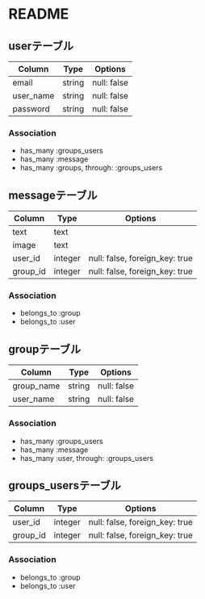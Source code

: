 # README

## userテーブル
|Column|Type|Options|
|------|----|-------|
|email|string|null: false|
|user_name|string|null: false|
|password|string|null: false|
### Association
- has_many :groups_users
- has_many :message
- has_many  :groups,  through:  :groups_users

## messageテーブル
|Column|Type|Options|
|------|----|-------|
|text|text||
|image|text||
|user_id|integer|null: false, foreign_key: true|
|group_id|integer|null: false, foreign_key: true|
### Association
- belongs_to :group
- belongs_to :user

## groupテーブル
|Column|Type|Options|
|------|----|-------|
|group_name|string|null: false|
|user_name|string|null: false|
### Association
- has_many :groups_users
- has_many :message
- has_many  :user,  through:  :groups_users

## groups_usersテーブル
|Column|Type|Options|
|------|----|-------|
|user_id|integer|null: false, foreign_key: true|
|group_id|integer|null: false, foreign_key: true|
### Association
- belongs_to :group
- belongs_to :user
